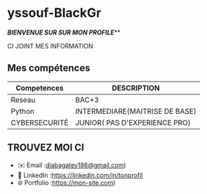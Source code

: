 


# yssouf-BlackGr
*****BIENVENUE SUR SUR MON PROFILE*******


CI JOINT MES INFORMATION

## Mes compétences

| Competences| DESCRIPTION      |
|------------|------------------|
| Reseau | BAC+3                   |
| Python  | INTERMEDIARE(MAITRISE DE BASE) |
| CYBERSECURITÉ|JUNIOR( PAS D'EXPERIENCE PRO) |


## TROUVEZ MOI CI
- ✉️ Email :diabagatey186@gmail.com)
- 🔗 LinkedIn :https://linkedin.com/in/tonprofil
- 🌐 Portfolio :https://mon-site.com)




